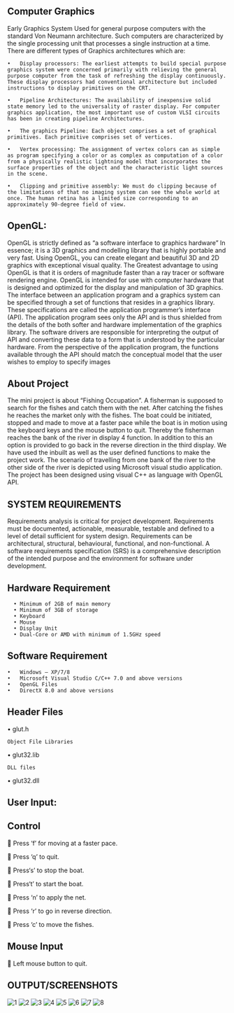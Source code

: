 ## Computer Graphics

Early Graphics System Used for general purpose computers with the standard Von Neumann architecture. Such computers are characterized by the single processing unit that processes a single instruction at a time.
There are different types of Graphics architectures which are:

    •	Display processors: The earliest attempts to build special purpose graphics system were concerned primarily with relieving the general purpose computer from the task of refreshing the display continuously. These display processors had conventional architecture but included instructions to display primitives on the CRT.
    
    •	Pipeline Architectures: The availability of inexpensive solid state memory led to the universality of raster display. For computer graphics application, the most important use of custom VLSI circuits has been in creating pipeline Architectures.
    
    •	The graphics Pipeline: Each object comprises a set of graphical primitives. Each primitive comprises set of vertices.
    
    •	Vertex processing: The assignment of vertex colors can as simple as program specifying a color or as complex as computation of a color from a physically realistic lightning model that incorporates the surface properties of the object and the characteristic light sources in the scene.
    
    •	Clipping and primitive assembly: We must do clipping because of the limitations of that no imaging system can see the whole world at once. The human retina has a limited size corresponding to an approximately 90-degree field of view.

## OpenGL:

OpenGL is strictly defined as “a software interface to graphics hardware” In essence; it is a 3D graphics and modelling library that is highly portable and very fast. Using OpenGL, you can create elegant and beautiful 3D and 2D graphics with exceptional visual quality. The Greatest advantage to using OpenGL is that it is orders of magnitude faster than a ray tracer or software rendering engine. OpenGL is intended for use with computer hardware that is designed and optimized for the display and manipulation of 3D graphics.         
The interface between an application program and a graphics system can be specified through a set of functions that resides in a graphics library. These specifications are called the application programmer’s interface (API). The application program sees only the API and is thus shielded from the details of the both softer and hardware implementation of the graphics library. The software drivers are responsible for interpreting the output of API and converting these data to a form that is understood by the particular hardware. From the perspective of the application program, the functions available through the API should match the conceptual model that the user wishes to employ to specify images

## About Project 

The mini project is about “Fishing Occupation”. A fisherman is supposed to search for the fishes and catch them with the net. After catching the fishes he reaches the market only with the fishes. The boat could be initiated, stopped and made to move at a faster pace while the boat is in motion using the keyboard keys and the mouse button to quit. Thereby the fisherman reaches the bank of the river in display 4 function. In addition to this an option is provided to go back in the reverse direction in the third display. We have used the inbuilt as well as the user defined functions to make the project work. 
The scenario of travelling from one bank of the river to the other side of the river is depicted using Microsoft visual studio application. The project has been designed using visual C++ as language with OpenGL API. 

## SYSTEM REQUIREMENTS

Requirements analysis is critical for project development. Requirements must be documented, actionable, measurable, testable and defined to a level of detail sufficient for system design. Requirements can be  architectural,  structural,  behavioural,  functional, and  non-functional. A software requirements specification (SRS) is a comprehensive description of the intended purpose and the environment for software under development.

##	Hardware Requirement 
      •	Minimum of 2GB of main memory
      •	Minimum of 3GB of storage
      •	Keyboard
      •	Mouse
      •	Display Unit
      •	Dual-Core or AMD with minimum of 1.5GHz speed	

      
## Software Requirement
    •	Windows – XP/7/8
    •	Microsoft Visual Studio C/C++ 7.0 and above versions
    •	OpenGL Files
    •	DirectX 8.0 and above versions
    
## Header Files

•	glut.h

    Object File Libraries
    
•	glut32.lib

    DLL files
    
•	glut32.dll



## User Input:

   ## Control
   
	Press ‘f’ for moving at a faster pace.

	Press ‘q’ to quit.

	Press‘s’ to stop the boat.

	Press‘t’ to start the boat.

	Press ‘n’ to apply the net.

	Press ‘r’ to go in reverse direction.

	Press ‘c’ to move the fishes.

## Mouse Input

	Left mouse button to quit.



## OUTPUT/SCREENSHOTS


![1](https://github.com/user-attachments/assets/62f24084-df3e-4465-9d59-e86daaebb07f)
![2](https://github.com/user-attachments/assets/727890d0-de34-4571-8a42-ad238195fbcc)
![3](https://github.com/user-attachments/assets/d53550dd-86c5-4c5e-ade0-96e6834f72ce)
![4](https://github.com/user-attachments/assets/c5e7e6b5-81a7-43d0-925f-9b13ad5e099d)
![5](https://github.com/user-attachments/assets/83879b89-ed48-4618-b51b-309103c06820)
![6](https://github.com/user-attachments/assets/d904241b-058f-462b-9aeb-3b4dbacc57e3)
![7](https://github.com/user-attachments/assets/1460ec2a-771f-4a77-996d-bfea38c0dab3)
![8](https://github.com/user-attachments/assets/384e2ad9-2d83-4ff4-ba5f-60f9d299a071)

